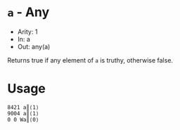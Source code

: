 # `a` - Any

- Arity: 1
- In: a
- Out: any(a)

Returns true if any element of `a` is truthy, otherwise false.


# Usage
```
8421 a║⟨1⟩
9004 a║⟨1⟩
0 0 Wa║⟨0⟩
```
